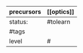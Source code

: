 | precursors | [[optics]] |
| ---------- | ---------- |
| status:    | #tolearn   |
| #tags      |            |
| level      | #          |
